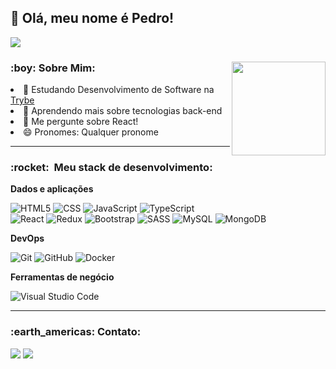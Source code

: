 <h2>👋 Olá, meu nome é Pedro! </h2>

![](https://komarev.com/ghpvc/?username=pedrotrasfereti&color=006bed)

<div align="center">
  <img height="150px" align="right" src="https://theme.zdassets.com/theme_assets/9633455/9814df697eaf49815d7df109110815ff887b3457.png" />
  <div align="left" style="display: inline_block">
    <h3> :boy: Sobre Mim: </h3>
    <li>🔭 Estudando Desenvolvimento de Software na <a href="https://betrybe.com">Trybe</a></li>
    <li>🌱 Aprendendo mais sobre tecnologias back-end</li>
    <li>💬 Me pergunte sobre React!</li>
    <li>😄 Pronomes: Qualquer pronome</li>
  </div>
</div>

---

<h3> :rocket: &nbsp;Meu stack de desenvolvimento: </h3>

**Dados e aplicações**

  ![HTML5](https://img.shields.io/badge/-HTML5-333333?style=flat&logo=HTML5)
  ![CSS](https://img.shields.io/badge/-CSS-333333?style=flat&logo=CSS3&logoColor=1572B6)
  ![JavaScript](https://img.shields.io/badge/-JavaScript-333333?style=flat&logo=javascript)
  ![TypeScript](https://img.shields.io/badge/-TypeScript-333333?style=flat&logo=typescript)
  <br/>
  ![React](https://img.shields.io/badge/-React-333333?style=flat&logo=react)
  ![Redux](https://img.shields.io/badge/-Redux-333333?style=flat&logo=redux)
  ![Bootstrap](https://img.shields.io/badge/-Bootstrap-333333?style=flat&logo=bootstrap)
  ![SASS](https://img.shields.io/badge/-Sass-333333?style=flat&logo=sass)
  ![MySQL](https://img.shields.io/badge/-MySQL-333333?style=flat&logo=mysql)
  ![MongoDB](https://img.shields.io/badge/-MongoDB-333333?style=flat&logo=mongodb)
  
**DevOps**

  ![Git](https://img.shields.io/badge/-Git-333333?style=flat&logo=git)
  ![GitHub](https://img.shields.io/badge/-GitHub-333333?style=flat&logo=github)
  ![Docker](https://img.shields.io/badge/-Docker-333333?style=flat&logo=docker)
  
**Ferramentas de negócio**

  ![Visual Studio Code](https://img.shields.io/badge/-Visual%20Studio%20Code-333333?style=flat&logo=visual-studio-code&logoColor=007ACC)

---

<h3> :earth_americas: Contato: </h3>

<div>
  <a href="https://www.linkedin.com/in/pedro-trasfereti/" target="_blank"><img src="https://img.shields.io/badge/-LinkedIn-%230077B5?style=for-the-badge&logo=linkedin&logoColor=white" target="_blank"></a> 
  <a href = "mailto:pedrotrasfereti@gmail.com"><img src="https://img.shields.io/badge/-Gmail-%23333?style=for-the-badge&logo=gmail&logoColor=white" target="_blank"></a>
  
</div>
